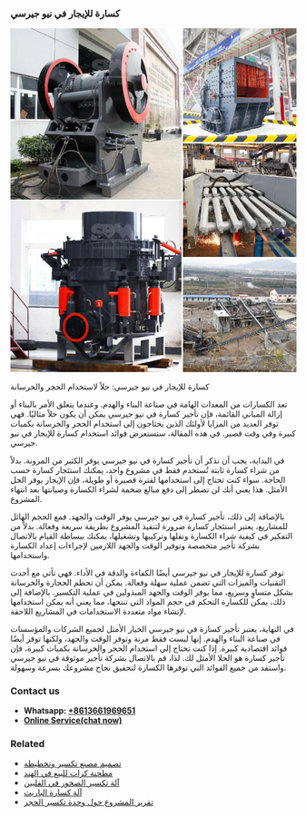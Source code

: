 <h3>كسارة للإيجار في نيو جيرسي</h3><img src='1701853214.jpg' alt=''><p>كسارة للإيجار في نيو جيرسي: حلاً لاستخدام الحجر والخرسانة</p><p>تعد الكسارات من المعدات الهامة في صناعة البناء والهدم. وعندما يتعلق الأمر بالبناء أو إزالة المباني القائمة، فإن تأجير كسارة في نيو جيرسي يمكن أن يكون حلاً مثاليًا. فهي توفر العديد من المزايا لأولئك الذين يحتاجون إلى استخدام الحجر والخرسانة بكميات كبيرة وفي وقت قصير. في هذه المقالة، سنستعرض فوائد استخدام كسارة للإيجار في نيو جيرسي.</p><p>في البداية، يجب أن نذكر أن تأجير كسارة في نيو جيرسي يوفر الكثير من المرونة. بدلاً من شراء كسارة ثابتة تُستخدم فقط في مشروع واحد، يمكنك استئجار كسارة حسب الحاجة. سواء كنت تحتاج إلى استخدامها لفترة قصيرة أو طويلة، فإن الإيجار يوفر الحل الأمثل. هذا يعني أنك لن تضطر إلى دفع مبالغ ضخمة لشراء الكسارة وصيانتها بعد انتهاء المشروع.</p><p>بالإضافة إلى ذلك، تأجير كسارة في نيو جيرسي يوفر الوقت والجهد. فمع الحجم الهائل للمشاريع، يعتبر استئجار كسارة ضرورة لتنفيذ المشروع بطريقة سريعة وفعالة. بدلاً من التفكير في كيفية شراء الكسارة ونقلها وتركيبها وتشغيلها، يمكنك ببساطة القيام بالاتصال بشركة تأجير متخصصة وتوفير الوقت والجهد اللازمين لإجراءات إعداد الكسارة واستخدامها.</p><p>توفر كسارة للإيجار في نيو جيرسي أيضًا الكفاءة والدقة في الأداء. فهي تأتي مع أحدث التقنيات والميزات التي تضمن عملية سهلة وفعالة. يمكن أن تحطم الحجارة والخرسانة بشكل متساوٍ وسريع، مما يوفر الوقت والجهد المبذولين في عملية التكسير. بالإضافة إلى ذلك، يمكن للكسارة التحكم في حجم المواد التي تنتجها، مما يعني أنه يمكن استخدامها لإنشاء مواد متعددة الاستخدامات في المشاريع اللاحقة.</p><p>في النهاية، يعتبر تأجير كسارة في نيو جيرسي الخيار الأمثل لجميع الشركات والمؤسسات في صناعة البناء والهدم. إنها ليست فقط مرنة وتوفر الوقت والجهد، ولكنها توفر أيضًا فوائد اقتصادية كبيرة. إذا كنت تحتاج إلى استخدام الحجر والخرسانة بكميات كبيرة، فإن تأجير كسارة هو الحلا الأمثل لك. لذا، قم بالاتصال بشركة تأجير موثوقة في نيو جيرسي واستفد من جميع الفوائد التي توفرها الكسارة لتحقيق نجاح مشروعك بسرعة وسهولة.</p><h3>Contact us</h3><ul><li><strong>Whatsapp:&nbsp;<a href="https://wa.me/8613661969651">+8613661969651</a></strong></li><li><a href="https://swt.shibang-china.com/?git&amp;zhl&amp;كسارة للإيجار في نيو جيرسي"><strong>Online Service(chat now)</strong></a></li></ul><h3>Related</h3><ul><li><a href='تصميم مصنع تكسير وتخطيطه.md'>تصميم مصنع تكسير وتخطيطه</a></li><li><a href='مطحنة كرات للبيع في الهند.md'>مطحنة كرات للبيع في الهند</a></li><li><a href='آلة تكسير الصخور في الفلبين.md'>آلة تكسير الصخور في الفلبين</a></li><li><a href='آلة كسارة الباريت.md'>آلة كسارة الباريت</a></li><li><a href='تقرير المشروع حول وحدة تكسير الحجر.md'>تقرير المشروع حول وحدة تكسير الحجر</a></li></ul>